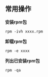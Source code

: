 
## 常用操作

**安装rpm包**

```
rpm -ivh xxxx.rpm
```

**卸载rpm包**

```
rpm -e xxxx
```

**列出已安装rpm包**

```
rpm -qa
```